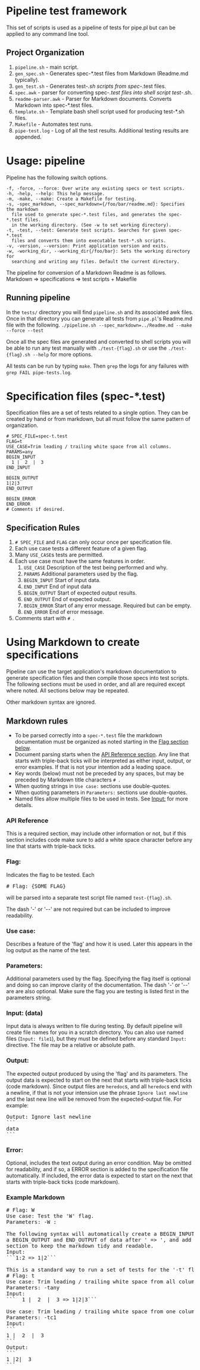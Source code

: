 # Pipeline test framework
This set of scripts is used as a pipeline of tests for pipe.pl but can be applied to any command line tool.

## Project Organization
1) ```pipeline.sh``` - main script.
2) ```gen_spec.sh``` - Generates spec-*.test files from Markdown (Readme.md typically).
3) ```gen_test.sh``` - Generates test-*.sh scripts from spec-*.test files.
4) ```spec.awk``` - parser for converting spec-*.test files into shell script test-*.sh.
5) ```readme-parser.awk``` - Parser for Markdown documents. Converts Markdown into spec-*.test files.
6) ```template.sh``` - Template bash shell script used for producing test-*.sh files.
7) ```Makefile``` - Automates test runs.
8) ```pipe-test.log``` - Log of all the test results. Additional testing results are appended.

# Usage: pipeline
Pipeline has the following switch options.
```console
-f, -force, --force: Over write any existing specs or test scripts.
-h, -help, --help: This help message.
-m, -make, --make: Create a Makefile for testing.
-s, -spec_markdown, --spec_markdown={/foo/bar/readme.md}: Specifies the markdown
  file used to generate spec-*.test files, and generates the spec-*.test files.
  in the working directory. (See -w to set working directory).
-t, -test, --test: Generate test scripts. Searches for given spec-*.test 
  files and converts them into executable test-*.sh scripts.
-v, -version, --version: Print application version and exits.
-w, -working_dir, --working_dir{/foo/bar}: Sets the working directory for
  searching and writing any files. Default the current directory.
```

The pipeline for conversion of a Markdown Readme is as follows.
Markdown => specifications => test scripts + Makefile

## Running pipeline
In the ```tests/``` directory you will find ```pipeline.sh``` and its associated awk files. Once in that directory you can generate all tests from ```pipe.pl```'s Readme.md file with the following.
```./pipeline.sh --spec_markdown=../Readme.md --make --force --test```

Once all the spec files are generated and converted to shell scripts you will be able to run any test manually with ```./test-{flag}.sh``` or use the ```./test-{flag}.sh --help``` for more options.

All tests can be run by typing ```make```. Then ```grep``` the logs for any failures with ```grep FAIL pipe-tests.log```.

# Specification files (spec-*.test)
Specification files are a set of tests related to a single option. They can be created by hand or from markdown, but all must follow the same pattern of organization.
```
# SPEC_FILE=spec-t.test
FLAG=t
USE_CASE=Trim leading / trailing white space from all columns.
PARAMS=any
BEGIN_INPUT
  1 |  2  |  3
END_INPUT

BEGIN_OUTPUT
1|2|3
END_OUTPUT

BEGIN_ERROR
END_ERROR
# Comments if desired.
```

## Specification Rules
1) ```# SPEC_FILE``` and ```FLAG``` can only occur once per specification file. 
2) Each use case tests a different feature of a given flag.
3) Many ```USE_CASE```s tests are permitted.
4) Each use case must have the same features in order.
    1) ```USE_CASE``` Description of the test being performed and why.
    2) ```PARAMS``` Additional parameters used by the flag.
    3) ```BEGIN_INPUT``` Start of input data.
    4) ```END_INPUT```   End of input data
    5) ```BEGIN_OUTPUT``` Start of expected output results.
    6) ```END_OUTPUT```   End of expected output.
    7) ```BEGIN_ERROR``` Start of any error message. Required but can be empty.
    8) ```END_ERROR```   End of error message.
5) Comments start with ```# ```.

# Using Markdown to create specifications
Pipeline can use the target application's markdown documentation to generate specification files and then compile those specs into test scripts. The following sections must be used in order, and all are required except where noted. All sections below may be repeated.

Other markdown syntax are ignored.

## Markdown rules
* To be parsed correctly into a ```spec-*.test``` file the markdown documentation must be organized as noted starting in the [Flag section below](#flag).
* Document parsing starts when the [API Reference section](#api-reference). Any line that starts with triple-back ticks will be interpreted as either input, output, or error examples. If that is not your intention add a leading space.
* Key words (below) must not be preceded by any spaces, but may be preceded by Markdown title characters ```# ```.
* When quoting strings in ```Use case:``` sections use double-quotes.
* When quoting parameters in ```Parameters:``` sections use double-quotes.
* Named files allow multiple files to be used in tests. See [Input:](#input-data) for more details.

### API Reference
This is a required section, may include other information or not, but if this section includes code make sure to add a white space character before any line that starts with triple-back ticks.

### Flag:
Indicates the flag to be tested. Each <pre># Flag: {SOME_FLAG}</pre> will be parsed into a separate test script file named ```test-{flag}.sh```. 

The dash '-' or '--' are not required but can be included to improve readability.

### Use case:
Describes a feature of the 'flag' and how it is used. Later this appears in the log output as the name of the test.

### Parameters:
Additional parameters used by the flag. Specifying the flag itself is optional and doing so can improve clarity of the documentation. The dash '-' or '--' are are also optional. Make sure the flag you are testing is listed first in the parameters string.

### Input: (data)
Input data is always written to file during testing. By default pipeline will create file names for you in a scratch directory. You can also use
named files (```Input: file1```), but they must be defined before any standard ```Input:``` directive. The file may be a relative or absolute path.

### Output:
The expected output produced by using the 'flag' and its parameters. The output data is expected to start on the next that starts with triple-back ticks (code markdown). Since output files are ```heredoc```s, and all ```heredoc```s end with a newline, if that is not your intension use the phrase ```Ignore last newline``` and the last new line will be removed from the expected-output file. For example:
<pre>
Output: Ignore last newline
```
data
```
</pre>


### Error:
Optional, includes the text output during an error condition. May be omitted for readability, and if so, a ERROR section is added to the specification file automatically. If included, the error data is expected to start on the next that starts with triple-back ticks (code markdown).

### Example Markdown
<pre>
# Flag: W
Use case: Test the 'W' flag.
Parameters: -W :

The following syntax will automatically create a BEGIN_INPUT and END_INPUT,
a BEGIN_OUTPUT and END_OUTPUT of data after ' => ', and add a BEGIN_ERROR and END_ERROR
section to keep the markdown tidy and readable.
Input:
```1:2 => 1|2```

This is a standard way to run a set of tests for the '-t' flag.
# Flag: t
Use case: Trim leading / trailing white space from all columns.
Parameters: -tany
Input:
```  1 |  2  |  3 => 1|2|3```

Use case: Trim leading / trailing white space from one columns.
Parameters: -tc1
Input:
```
1 |  2  |  3
```
Output:
```
1 |2|  3
```
</pre>